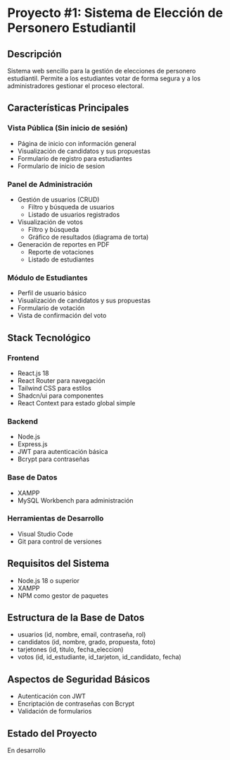 # Proyecto #1: Sistema de Elección de Personero Estudiantil

## Descripción
Sistema web sencillo para la gestión de elecciones de personero estudiantil. Permite a los estudiantes votar de forma segura y a los administradores gestionar el proceso electoral.

## Características Principales

### Vista Pública (Sin inicio de sesión)
- Página de inicio con información general
- Visualización de candidatos y sus propuestas
- Formulario de registro para estudiantes
- Formulario de inicio de sesion

### Panel de Administración
- Gestión de usuarios (CRUD)
  - Filtro y búsqueda de usuarios
  - Listado de usuarios registrados
- Visualización de votos
  - Filtro y búsqueda
  - Gráfico de resultados (diagrama de torta)
- Generación de reportes en PDF
  - Reporte de votaciones
  - Listado de estudiantes

### Módulo de Estudiantes
- Perfil de usuario básico
- Visualización de candidatos y sus propuestas
- Formulario de votación
- Vista de confirmación del voto

## Stack Tecnológico

### Frontend
- React.js 18
- React Router para navegación
- Tailwind CSS para estilos
- Shadcn/ui para componentes
- React Context para estado global simple

### Backend
- Node.js
- Express.js
- JWT para autenticación básica
- Bcrypt para contraseñas

### Base de Datos
- XAMPP
- MySQL Workbench para administración

### Herramientas de Desarrollo
- Visual Studio Code
- Git para control de versiones

## Requisitos del Sistema
- Node.js 18 o superior
- XAMPP
- NPM como gestor de paquetes

## Estructura de la Base de Datos
- usuarios (id, nombre, email, contraseña, rol)
- candidatos (id, nombre, grado, propuesta, foto)
- tarjetones (id, titulo, fecha_eleccion)
- votos (id, id_estudiante, id_tarjeton, id_candidato, fecha)

## Aspectos de Seguridad Básicos
- Autenticación con JWT
- Encriptación de contraseñas con Bcrypt
- Validación de formularios

## Estado del Proyecto
En desarrollo
